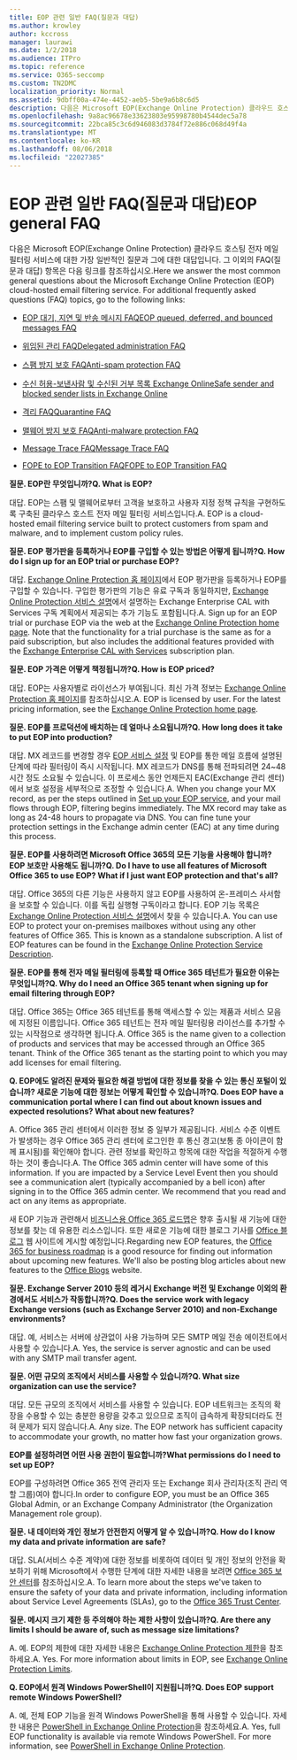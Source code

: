 ```yaml
---
title: EOP 관련 일반 FAQ(질문과 대답)
ms.author: krowley
author: kccross
manager: laurawi
ms.date: 1/2/2018
ms.audience: ITPro
ms.topic: reference
ms.service: O365-seccomp
ms.custom: TN2DMC
localization_priority: Normal
ms.assetid: 9dbff00a-474e-4452-aeb5-5be9a6b8c6d5
description: 다음은 Microsoft EOP(Exchange Online Protection) 클라우드 호스팅 전자 메일 필터링 서비스에 대한 가장 일반적인 질문과 그에 대한 대답입니다. 그 이외의 FAQ(질문과 대답) 항목은 다음 링크를 참조하십시오.
ms.openlocfilehash: 9a8ac96678e33623803e95998780b4544dec5a78
ms.sourcegitcommit: 22bca85c3c6d946083d3784f72e886c068d49f4a
ms.translationtype: MT
ms.contentlocale: ko-KR
ms.lasthandoff: 08/06/2018
ms.locfileid: "22027385"
---
```

# <a name="eop-general-faq"></a><span data-ttu-id="b6e86-104">EOP 관련 일반 FAQ(질문과 대답)</span><span class="sxs-lookup"><span data-stu-id="b6e86-104">EOP general FAQ</span></span>

<span data-ttu-id="b6e86-p102">다음은 Microsoft EOP(Exchange Online Protection) 클라우드 호스팅 전자 메일 필터링 서비스에 대한 가장 일반적인 질문과 그에 대한 대답입니다. 그 이외의 FAQ(질문과 대답) 항목은 다음 링크를 참조하십시오.</span><span class="sxs-lookup"><span data-stu-id="b6e86-p102">Here we answer the most common general questions about the Microsoft Exchange Online Protection (EOP) cloud-hosted email filtering service. For additional frequently asked questions (FAQ) topics, go to the following links:</span></span>
  
- [<span data-ttu-id="b6e86-107">EOP 대기, 지연 및 반송 메시지 FAQ</span><span class="sxs-lookup"><span data-stu-id="b6e86-107">EOP queued, deferred, and bounced messages FAQ</span></span>](eop-queued-deferred-and-bounced-messages-faq.md)
    
- [<span data-ttu-id="b6e86-108">위임된 관리 FAQ</span><span class="sxs-lookup"><span data-stu-id="b6e86-108">Delegated administration FAQ</span></span>](delegated-administration-faq.md)
    
- [<span data-ttu-id="b6e86-109">스팸 방지 보호 FAQ</span><span class="sxs-lookup"><span data-stu-id="b6e86-109">Anti-spam protection FAQ</span></span>](../anti-spam-protection-faq.md)
    
- [<span data-ttu-id="b6e86-110">수신 허용-보낸사람 및 수신된 거부 목록 Exchange Online</span><span class="sxs-lookup"><span data-stu-id="b6e86-110">Safe sender and blocked sender lists in Exchange Online</span></span>](../safe-sender-and-blocked-sender-lists-faq.md)
    
- [<span data-ttu-id="b6e86-111">격리 FAQ</span><span class="sxs-lookup"><span data-stu-id="b6e86-111">Quarantine FAQ</span></span>](../quarantine-faq.md)
    
- [<span data-ttu-id="b6e86-112">맬웨어 방지 보호 FAQ</span><span class="sxs-lookup"><span data-stu-id="b6e86-112">Anti-malware protection FAQ </span></span>](../anti-malware-protection-faq-eop.md)
    
- [<span data-ttu-id="b6e86-113">Message Trace FAQ</span><span class="sxs-lookup"><span data-stu-id="b6e86-113">Message Trace FAQ</span></span>](http://technet.microsoft.com/library/aa49e3f9-a5b1-4410-aac2-ddbbf3f5bfb2.aspx)
    
- [<span data-ttu-id="b6e86-114">FOPE to EOP Transition FAQ</span><span class="sxs-lookup"><span data-stu-id="b6e86-114">FOPE to EOP Transition FAQ</span></span>](http://technet.microsoft.com/library/e0e76b89-b0d3-4c0a-bfc8-137b579e983b.aspx)
    
 <span data-ttu-id="b6e86-115">**질문. EOP란 무엇입니까?**</span><span class="sxs-lookup"><span data-stu-id="b6e86-115">**Q. What is EOP?**</span></span>
  
<span data-ttu-id="b6e86-p103">대답. EOP는 스팸 및 맬웨어로부터 고객을 보호하고 사용자 지정 정책 규칙을 구현하도록 구축된 클라우스 호스트 전자 메일 필터링 서비스입니다.</span><span class="sxs-lookup"><span data-stu-id="b6e86-p103">A. EOP is a cloud-hosted email filtering service built to protect customers from spam and malware, and to implement custom policy rules.</span></span>
  
 <span data-ttu-id="b6e86-118">**질문. EOP 평가판을 등록하거나 EOP를 구입할 수 있는 방법은 어떻게 됩니까?**</span><span class="sxs-lookup"><span data-stu-id="b6e86-118">**Q. How do I sign up for an EOP trial or purchase EOP?**</span></span>
  
<span data-ttu-id="b6e86-p104">대답. [Exchange Online Protection 홈 페이지](https://go.microsoft.com/fwlink/p/?LinkId=279912)에서 EOP 평가판을 등록하거나 EOP를 구입할 수 있습니다. 구입한 평가판의 기능은 유료 구독과 동일하지만, [Exchange Online Protection 서비스 설명](https://go.microsoft.com/fwlink/p/?LinkId=320619)에서 설명하는 Exchange Enterprise CAL with Services 구독 계획에서 제공되는 추가 기능도 포함됩니다.</span><span class="sxs-lookup"><span data-stu-id="b6e86-p104">A. Sign up for an EOP trial or purchase EOP via the web at the [Exchange Online Protection home page](https://go.microsoft.com/fwlink/p/?LinkId=279912). Note that the functionality for a trial purchase is the same as for a paid subscription, but also includes the additional features provided with the [Exchange Enterprise CAL with Services](https://go.microsoft.com/fwlink/p/?LinkId=320619) subscription plan.</span></span> 
  
 <span data-ttu-id="b6e86-122">**질문. EOP 가격은 어떻게 책정됩니까?**</span><span class="sxs-lookup"><span data-stu-id="b6e86-122">**Q. How is EOP priced?**</span></span>
  
<span data-ttu-id="b6e86-p105">대답. EOP는 사용자별로 라이선스가 부여됩니다. 최신 가격 정보는 [Exchange Online Protection 홈 페이지](https://go.microsoft.com/fwlink/p/?LinkId=279912)를 참조하십시오.</span><span class="sxs-lookup"><span data-stu-id="b6e86-p105">A. EOP is licensed by user. For the latest pricing information, see the [Exchange Online Protection home page](https://go.microsoft.com/fwlink/p/?LinkId=279912).</span></span>
  
 <span data-ttu-id="b6e86-126">**질문. EOP를 프로덕션에 배치하는 데 얼마나 소요됩니까?**</span><span class="sxs-lookup"><span data-stu-id="b6e86-126">**Q. How long does it take to put EOP into production?**</span></span>
  
<span data-ttu-id="b6e86-p106">대답. MX 레코드를 변경할 경우 [EOP 서비스 설정](set-up-your-eop-service.md) 및 EOP를 통한 메일 흐름에 설명된 단계에 따라 필터링이 즉시 시작됩니다. MX 레코드가 DNS를 통해 전파되려면 24~48시간 정도 소요될 수 있습니다. 이 프로세스 동안 언제든지 EAC(Exchange 관리 센터)에서 보호 설정을 세부적으로 조정할 수 있습니다.</span><span class="sxs-lookup"><span data-stu-id="b6e86-p106">A. When you change your MX record, as per the steps outlined in [Set up your EOP service](set-up-your-eop-service.md), and your mail flows through EOP, filtering begins immediately. The MX record may take as long as 24-48 hours to propagate via DNS. You can fine tune your protection settings in the Exchange admin center (EAC) at any time during this process.</span></span>
  
 <span data-ttu-id="b6e86-131">**질문. EOP를 사용하려면 Microsoft Office 365의 모든 기능을 사용해야 합니까? EOP 보호만 사용해도 됩니까?**</span><span class="sxs-lookup"><span data-stu-id="b6e86-131">**Q. Do I have to use all features of Microsoft Office 365 to use EOP? What if I just want EOP protection and that's all?**</span></span>
  
<span data-ttu-id="b6e86-p107">대답. Office 365의 다른 기능은 사용하지 않고 EOP를 사용하여 온-프레미스 사서함을 보호할 수 있습니다. 이를 독립 실행형 구독이라고 합니다. EOP 기능 목록은 [Exchange Online Protection 서비스 설명](https://go.microsoft.com/fwlink/p/?LinkId=320619)에서 찾을 수 있습니다.</span><span class="sxs-lookup"><span data-stu-id="b6e86-p107">A. You can use EOP to protect your on-premises mailboxes without using any other features of Office 365. This is known as a standalone subscription. A list of EOP features can be found in the [Exchange Online Protection Service Description](https://go.microsoft.com/fwlink/p/?LinkId=320619).</span></span>
  
 <span data-ttu-id="b6e86-136">**질문. EOP를 통해 전자 메일 필터링에 등록할 때 Office 365 테넌트가 필요한 이유는 무엇입니까?**</span><span class="sxs-lookup"><span data-stu-id="b6e86-136">**Q. Why do I need an Office 365 tenant when signing up for email filtering through EOP?**</span></span>
  
<span data-ttu-id="b6e86-p108">대답. Office 365는 Office 365 테넌트를 통해 액세스할 수 있는 제품과 서비스 모음에 지정된 이름입니다. Office 365 테넌트는 전자 메일 필터링용 라이선스를 추가할 수 있는 시작점으로 생각하면 됩니다.</span><span class="sxs-lookup"><span data-stu-id="b6e86-p108">A. Office 365 is the name given to a collection of products and services that may be accessed through an Office 365 tenant. Think of the Office 365 tenant as the starting point to which you may add licenses for email filtering.</span></span>
  
 <span data-ttu-id="b6e86-140">**Q. EOP에도 알려진 문제와 필요한 해결 방법에 대한 정보를 찾을 수 있는 통신 포털이 있습니까? 새로운 기능에 대한 정보는 어떻게 확인할 수 있습니까?**</span><span class="sxs-lookup"><span data-stu-id="b6e86-140">**Q. Does EOP have a communication portal where I can find out about known issues and expected resolutions? What about new features?**</span></span>
  
<span data-ttu-id="b6e86-p109">A. Office 365 관리 센터에서 이러한 정보 중 일부가 제공됩니다. 서비스 수준 이벤트가 발생하는 경우 Office 365 관리 센터에 로그인한 후 통신 경고(보통 종 아이콘이 함께 표시됨)를 확인해야 합니다. 관련 정보를 확인하고 항목에 대한 작업을 적절하게 수행하는 것이 좋습니다.</span><span class="sxs-lookup"><span data-stu-id="b6e86-p109">A. The Office 365 admin center will have some of this information. If you are impacted by a Service Level Event then you should see a communication alert (typically accompanied by a bell icon) after signing in to the Office 365 admin center. We recommend that you read and act on any items as appropriate.</span></span>
  
<span data-ttu-id="b6e86-p110">새 EOP 기능과 관련해서 [비즈니스용 Office 365 로드맵](https://office.microsoft.com/en-us/products/office-365-roadmap-FX104343353.aspx)은 향후 출시될 새 기능에 대한 정보를 찾는 데 유용한 리소스입니다. 또한 새로운 기능에 대한 블로그 기사를 [Office 블로그](https://go.microsoft.com/fwlink/p/?LinkId=392724) 웹 사이트에 게시할 예정입니다.</span><span class="sxs-lookup"><span data-stu-id="b6e86-p110">Regarding new EOP features, the [Office 365 for business roadmap](https://office.microsoft.com/en-us/products/office-365-roadmap-FX104343353.aspx) is a good resource for finding out information about upcoming new features. We'll also be posting blog articles about new features to the [Office Blogs](https://go.microsoft.com/fwlink/p/?LinkId=392724) website.</span></span> 
  
 <span data-ttu-id="b6e86-147">**질문. Exchange Server 2010 등의 레거시 Exchange 버전 및 Exchange 이외의 환경에서도 서비스가 작동합니까?**</span><span class="sxs-lookup"><span data-stu-id="b6e86-147">**Q. Does the service work with legacy Exchange versions (such as Exchange Server 2010) and non-Exchange environments?**</span></span>
  
<span data-ttu-id="b6e86-p111">대답. 예, 서비스는 서버에 상관없이 사용 가능하며 모든 SMTP 메일 전송 에이전트에서 사용할 수 있습니다.</span><span class="sxs-lookup"><span data-stu-id="b6e86-p111">A. Yes, the service is server agnostic and can be used with any SMTP mail transfer agent.</span></span>
  
 <span data-ttu-id="b6e86-150">**질문. 어떤 규모의 조직에서 서비스를 사용할 수 있습니까?**</span><span class="sxs-lookup"><span data-stu-id="b6e86-150">**Q. What size organization can use the service?**</span></span>
  
<span data-ttu-id="b6e86-p112">대답. 모든 규모의 조직에서 서비스를 사용할 수 있습니다. EOP 네트워크는 조직의 확장을 수용할 수 있는 충분한 용량을 갖추고 있으므로 조직이 급속하게 확장되더라도 전혀 문제가 되지 않습니다.</span><span class="sxs-lookup"><span data-stu-id="b6e86-p112">A. Any size. The EOP network has sufficient capacity to accommodate your growth, no matter how fast your organization grows.</span></span>
  
 <span data-ttu-id="b6e86-154">**EOP를 설정하려면 어떤 사용 권한이 필요합니까?**</span><span class="sxs-lookup"><span data-stu-id="b6e86-154">**What permissions do I need to set up EOP?**</span></span>
  
<span data-ttu-id="b6e86-155">EOP를 구성하려면 Office 365 전역 관리자 또는 Exchange 회사 관리자(조직 관리 역할 그룹)여야 합니다.</span><span class="sxs-lookup"><span data-stu-id="b6e86-155">In order to configure EOP, you must be an Office 365 Global Admin, or an Exchange Company Administrator (the Organization Management role group).</span></span>
  
 <span data-ttu-id="b6e86-156">**질문. 내 데이터와 개인 정보가 안전한지 어떻게 알 수 있습니까?**</span><span class="sxs-lookup"><span data-stu-id="b6e86-156">**Q. How do I know my data and private information are safe?**</span></span>
  
<span data-ttu-id="b6e86-p113">대답. SLA(서비스 수준 계약)에 대한 정보를 비롯하여 데이터 및 개인 정보의 안전을 확보하기 위해 Microsoft에서 수행한 단계에 대한 자세한 내용을 보려면 [Office 365 보안 센터](https://go.microsoft.com/fwlink/p/?LinkId=285405)를 참조하십시오.</span><span class="sxs-lookup"><span data-stu-id="b6e86-p113">A. To learn more about the steps we've taken to ensure the safety of your data and private information, including information about Service Level Agreements (SLAs), go to the [Office 365 Trust Center](https://go.microsoft.com/fwlink/p/?LinkId=285405).</span></span>
  
 <span data-ttu-id="b6e86-159">**질문. 메시지 크기 제한 등 주의해야 하는 제한 사항이 있습니까?**</span><span class="sxs-lookup"><span data-stu-id="b6e86-159">**Q. Are there any limits I should be aware of, such as message size limitations?**</span></span>
  
<span data-ttu-id="b6e86-p114">A. 예. EOP의 제한에 대한 자세한 내용은 [Exchange Online Protection 제한](https://go.microsoft.com/fwlink/p/?LinkId=402617)을 참조하세요.</span><span class="sxs-lookup"><span data-stu-id="b6e86-p114">A. Yes. For more information about limits in EOP, see [Exchange Online Protection Limits](https://go.microsoft.com/fwlink/p/?LinkId=402617).</span></span> 
  
 <span data-ttu-id="b6e86-163">**Q. EOP에서 원격 Windows PowerShell이 지원됩니까?**</span><span class="sxs-lookup"><span data-stu-id="b6e86-163">**Q. Does EOP support remote Windows PowerShell?**</span></span>
  
<span data-ttu-id="b6e86-p115">A. 예, 전체 EOP 기능을 원격 Windows PowerShell을 통해 사용할 수 있습니다. 자세한 내용은 [PowerShell in Exchange Online Protection](http://technet.microsoft.com/library/f7918a88-774a-405e-945b-bc2f5ee9f748.aspx)을 참조하세요.</span><span class="sxs-lookup"><span data-stu-id="b6e86-p115">A. Yes, full EOP functionality is available via remote Windows PowerShell. For more information, see [PowerShell in Exchange Online Protection](http://technet.microsoft.com/library/f7918a88-774a-405e-945b-bc2f5ee9f748.aspx).</span></span>
  

